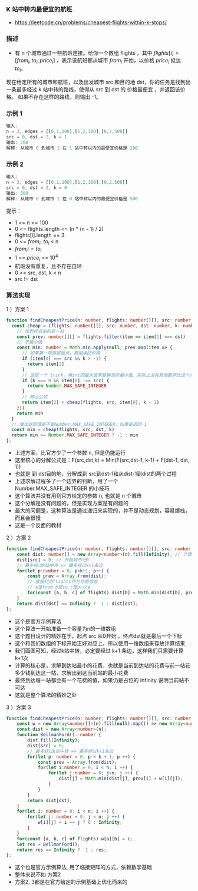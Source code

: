 ### K 站中转内最便宜的航班

- https://leetcode.cn/problems/cheapest-flights-within-k-stops/

### 描述

- 有 n 个城市通过一些航班连接。给你一个数组 flights ，其中 $flights[i] = [from_i, to_i, price_i]$ ，表示该航班都从城市 $from_i$ 开始，以价格 $price_i$ 抵达 $to_i$。

现在给定所有的城市和航班，以及出发城市 src 和目的地 dst，你的任务是找到出一条最多经过 k 站中转的路线，使得从 src 到 dst 的 价格最便宜 ，并返回该价格。 如果不存在这样的路线，则输出 -1。


### 示例 1

```ts
输入: 
n = 3, edges = [[0,1,100],[1,2,100],[0,2,500]]
src = 0, dst = 2, k = 1
输出: 200
解释: 从城市 0 到城市 2 在 1 站中转以内的最便宜价格是 200
```

### 示例 2

```ts
输入: 
n = 3, edges = [[0,1,100],[1,2,100],[0,2,500]]
src = 0, dst = 2, k = 0
输出: 500
解释: 从城市 0 到城市 2 在 0 站中转以内的最便宜价格是 500
```

提示：

- 1 <= n <= 100
- 0 <= flights.length <= (n * (n - 1) / 2)
- flights[i].length == 3
- 0 <= $from_i$, $to_i$ < n
- $from_i != to_i$
- 1 <= $price_i$ <= $10^4$
- 航班没有重复，且不存在自环
- 0 <= src, dst, k < n
- src != dst

### 算法实现

1 ）方案 1

```ts
function findCheapestPrice(n: number, flights: number[][], src: number, dst: number, k: number): number {
  const cheap = (flights: number[][], src: number, dst: number, k: number) => {
    // 找到终点站的前一站
    const prev: number[][] = flights.filter(item => item[1] === dst)
    // 求最小值
    const min: number = Math.min.apply(null, prev.map(item => {
      // 如果第一项就是起点，直接返回价格
      if (item[0] === src && k > -1) {
        return item[2]
      }
      // 这是一个 trick，用int的最大值来替换当前最小值，实际上没有其他数字比这个大，bigInt类型的除外
      if (k === 0 && item[0] !== src) {
        return Number.MAX_SAFE_INTEGER
      }
      // 核心公式
      return item[2] + cheap(flights, src, item[0], k - 1)
    }))
    return min
  }
  // 增加返回值是不是Number.MAX_SAFE_INTEGER，如果是返回-1
  const min = cheap(flights, src, dst, k)
  return min >= Number.MAX_SAFE_INTEGER ? -1 : min
};
```

- 上述方案，比官方少了一个参数 n, 但是仍能运行
- 这里核心的分解公式是：F(src,dst,k) = Min(F(src,dst-1, k-1) + F(dst-1, dst, 1))
- 也就是 到 dst目的地，分解成到 src到dst-1和从dist-1到dist的两个过程
- 上述求解过程多了一个边界的判断，用了一个 Number.MAX_SAFE_INTEGER 的小技巧
- 这个算法并没有用到官方给定的参数 n, 也就是 n 个城市
- 这个分解是没有问题的，但是实现方案是有问题的
- 最大的问题是，这种算法是通过递归来实现的，并不是动态规划，容易爆栈，而且会很慢
- 这是一个反面的教材

2 ）方案 2

```ts
function findCheapestPrice(n: number, flights: number[][], src: number, dst: number, k: number): number {
    const dist: number[] = new Array<number>(n).fill(Infinity); // 计算一维数组
    dist[src] = 0; // 开始城市记0
    // 最多经过k站中转 => 最多经过k+1条边
    for(let p:number = 0; p<k+1; p++) {
        const prev = Array.from(dist);
        // 直接利用flights作为存图信息 
        // a是from b是to c是price
        for(const [a, b, c] of flights) dist[b] = Math.min(dist[b], prev[a] + c);
    }
    return dist[dst] == Infinity ? -1 : dist[dst];
};
```
- 这个是官方示例算法
- 这个算法一开始准备一个容量为n的一维数组
- 这个题目设计的精妙在于，起点 src 从0开始 ，终点dst就是最后一个下标
- 这个和我们数组的下标开始正好对应上，所以使用一维数组来存放计算结果
- 我们画图可知，经过k站中转，必定要经过 k+1 条边，这样我们只需要计算 k+1次
- 计算的核心是，求解到达站最小的花费，也就是当前到达站的花费与前一站花多少钱到达这一站，求解出到达当前站的最小花费
- 最终到达每一站都会有一个花费的值，如果仍是占位的 Infinity 说明当前站不可达
- 这就是整个算法的精妙之处

3 ）方案 3

```ts
function findCheapestPrice(n: number, flights: number[][], src: number, dst: number, k: number): number {
    const w = new Array<number[]>(n).fill(null).map(() => new Array<number>(n)); // 初始二维矩阵
    const dist = new Array<number>(n);
    function BellmanFord(): number {
        dist.fill(Infinity);
        dist[src] = 0;
        // 最多经过k站中转 => 最多经过k+1条边
        for(let p: number = 0; p < k + 1; p ++) {
            const prev = Array.from(dist);
            for(let i:number = 0; i < n; i ++) {
                for(let j:number = 0; j<n; j ++) {
                    dist[j] = Math.min(dist[j], prev[i] + w[i][j]);
                }
            }
        }
        return dist[dst];
    }
    for(let i: number = 0; i < n; i ++) {
        for(let j: number = 0; j < n; j ++) {
            w[i][j] = i == j ? 0 : Infinity;
        }
    }
    for(const [a, b, c] of flights) w[a][b] = c;
    let res = BellmanFord();
    return res == Infinity ? -1 : res;
};
```

- 这个也是官方示例算法, 用了临接矩阵的方式，依赖数学基础
- 整体来说不如 方案2
- 方案2, 3都是在官方给定的示例基础上优化而来的